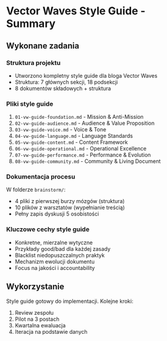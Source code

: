 # Vector Waves Style Guide - Summary

## Wykonane zadania

### Struktura projektu
- Utworzono kompletny style guide dla bloga Vector Waves
- Struktura: 7 głównych sekcji, 18 podsekcji
- 8 dokumentów składowych + struktura

### Pliki style guide
1. `01-vw-guide-foundation.md` - Mission & Anti-Mission
2. `02-vw-guide-audience.md` - Audience & Value Proposition  
3. `03-vw-guide-voice.md` - Voice & Tone
4. `04-vw-guide-language.md` - Language Standards
5. `05-vw-guide-content.md` - Content Framework
6. `06-vw-guide-operational.md` - Operational Excellence
7. `07-vw-guide-performance.md` - Performance & Evolution
8. `08-vw-guide-community.md` - Community & Living Document

### Dokumentacja procesu
W folderze `brainstorm/`:
- 4 pliki z pierwszej burzy mózgów (struktura)
- 10 plików z warsztatów (wypełnianie treścią)
- Pełny zapis dyskusji 5 osobistości

### Kluczowe cechy style guide
- Konkretne, mierzalne wytyczne
- Przykłady good/bad dla każdej zasady
- Blacklist niedopuszczalnych praktyk
- Mechanizm ewolucji dokumentu
- Focus na jakości i accountability

## Wykorzystanie
Style guide gotowy do implementacji. Kolejne kroki:
1. Review zespołu
2. Pilot na 3 postach
3. Kwartalna ewaluacja
4. Iteracja na podstawie danych

